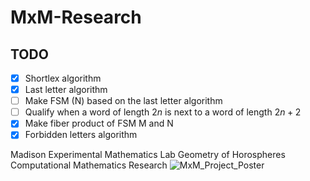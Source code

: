 # MxM-Research

## TODO

- [x] Shortlex algorithm
- [x] Last letter algorithm
- [ ] Make FSM (N) based on the last letter algorithm
- [ ] Qualify when a word of length $2n$ is next to a word of length $2n+2$
- [x] Make fiber product of FSM M and N
- [x] Forbidden letters algorithm

Madison Experimental Mathematics Lab Geometry of Horospheres Computational Mathematics Research
![MxM_Project_Poster](https://github.com/noahjillson/MxM-Research/blob/main/Hyperbolic_Horospheres_In_Graphs.png?raw=true)
